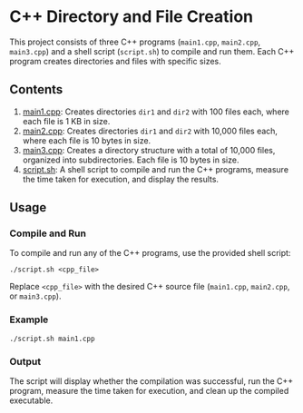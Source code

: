 <!DOCTYPE html>
<html lang="en">

<body>

<h1>C++ Directory and File Creation</h1>

<p>This project consists of three C++ programs (<code>main1.cpp</code>, <code>main2.cpp</code>, <code>main3.cpp</code>)
    and a shell script (<code>script.sh</code>) to compile and run them. Each C++ program creates directories and
    files with specific sizes.</p>

<h2>Contents</h2>

<ol>
    <li><a href="main1.cpp">main1.cpp</a>: Creates directories <code>dir1</code> and <code>dir2</code> with 100
        files each, where each file is 1 KB in size.</li>
    <li><a href="main2.cpp">main2.cpp</a>: Creates directories <code>dir1</code> and <code>dir2</code> with 10,000
        files each, where each file is 10 bytes in size.</li>
    <li><a href="main3.cpp">main3.cpp</a>: Creates a directory structure with a total of 10,000 files, organized
        into subdirectories. Each file is 10 bytes in size.</li>
    <li><a href="script.sh">script.sh</a>: A shell script to compile and run the C++ programs, measure the time
        taken for execution, and display the results.</li>
</ol>

<h2>Usage</h2>

<h3>Compile and Run</h3>

<p>To compile and run any of the C++ programs, use the provided shell script:</p>

<pre><code>./script.sh &lt;cpp_file&gt;</code></pre>

<p>Replace <code>&lt;cpp_file&gt;</code> with the desired C++ source file (<code>main1.cpp</code>,
    <code>main2.cpp</code>, or <code>main3.cpp</code>).</p>

<h3>Example</h3>

<pre><code>./script.sh main1.cpp</code></pre>

<h3>Output</h3>

<p>The script will display whether the compilation was successful, run the C++ program, measure the time taken for
    execution, and clean up the compiled executable.</p>
